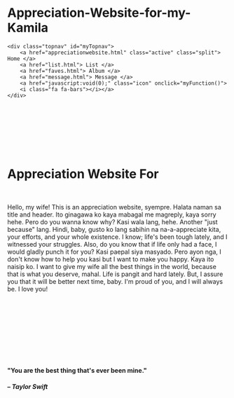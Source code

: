 # Appreciation-Website-for-my-Kamila

<!DOCTYPE html>
<html>
<head>
	<title> Appreciation Website for my Kamila </title>
	<meta name="viewport" content="width=device-width, initial scale=1.0">
	<link rel="stylesheet" href="appreciationwebsite.css">
	<link rel="stylesheet" href="https://cdnjs.cloudflare.com/ajax/libs/font-awesome/4.7.0/css/font-awesome.min.css">
	<script src="https://kit.fontawesome.com/yourcode.js" crossorigin="anonymous"></script>
</head>

    <div class="topnav" id="myTopnav">
        <a href="appreciationwebsite.html" class="active" class="split"> Home </a>
        <a href="list.html"> List </a>
        <a href="faves.html"> Album </a>
        <a href="message.html"> Message </a>
        <a href="javascript:void(0);" class="icon" onclick="myFunction()"> 
        <i class="fa fa-bars"></i></a>
    </div> 

<script type="text/javascript">
	function myFunction() {
        var x = document.getElementById("myTopnav");
        if (x.className === "topnav") {
            x.className += " responsive";
        } else {
            x.className = "topnav";
        }
        }
</script>

<br>
<br>
<br>
<br>
<br>
<br>

<body>
<div>
    <h1> Appreciation Website For <span class="auto-input"> </span> </h1>
<br>
    <p> Hello, my wife! This is an appreciation website, syempre. Halata naman sa title and header. Ito ginagawa ko kaya mabagal me magreply, kaya sorry hehe. Pero do you wanna know why? Kasi wala lang, hehe. Another "just because" lang. Hindi, baby, gusto ko lang sabihin na na-a-appreciate kita, your efforts, and your whole existence. I know; life's been tough lately, and I witnessed your struggles. Also, do you know that if life only had a face, I would gladly punch it for you? Kasi paepal siya masyado. Pero ayon nga, I don't know how to help you kasi but I want to make you happy. Kaya ito naisip ko. I want to give my wife all the best things in the world, because that is what you deserve, mahal. Life is pangit and hard lately. But, I assure you that it will be better next time, baby. I'm proud of you, and I will always be. I love you! </p>
<br>
<br>
<br>
<br>
<br>
<br>
<br>
<br>
    <h4> "You are the best thing that's ever been mine." </h4>
    <h5> – Taylor Swift </h5>
<br>
<br>
<br>
<br>
<br>
<br>
<br>
<br>
</div>


<script src="https://unpkg.com/typed.js@2.0.16/dist/typed.umd.js"></script>

<script type="text/javascript">
    var typed = new Typed
        (".auto-input", 
            {
                strings: ["The Prettiest Woman In The Whole World", "My Wife", "My Bestfriend", "My Partner", "My Adi"],
                typeSpeed: 200,
                backSpeed: 200, 
                loop: true 
            }
        )
</script>

</body>

</html>
